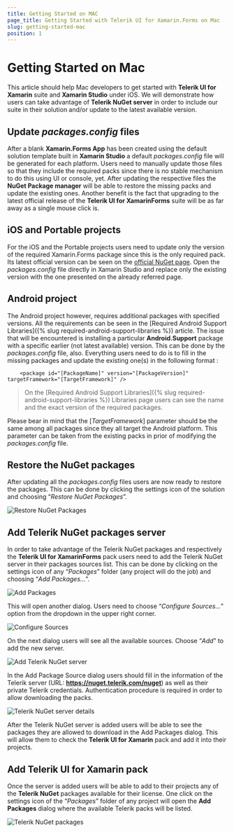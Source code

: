 ```yaml
---
title: Getting Started on MAC
page_title: Getting Started with Telerik UI for Xamarin.Forms on Mac
slug: getting-started-mac
position: 1
---
```

# Getting Started on Mac #

This article should help Mac developers to get started with **Telerik UI for Xamarin** suite and **Xamarin Studio** under iOS. We will demonstrate how users can take advantage of **Telerik NuGet server** in order to include our suite in their solution and/or update to the latest available version.

## Update *packages.config* files ##

After a blank **Xamarin.Forms App** has been created using the default solution template built in **Xamarin Studio** a default *packages.config* file will be generated for each platform. Users need to manually update those files so that they include the required packs since there is no stable mechanism to do this using UI or console, yet. After updating the respective files the **NuGet Package manager** will be able to restore the missing packs and update the existing ones. Another benefit is the fact that upgrading to the latest official release of the **Telerik UI for XamarinForms** suite will be as far away as a single mouse click is.

## iOS and Portable projects ##

For the iOS and the Portable projects users need to update only the version of the required Xamarin.Forms package since this is the only required pack. Its latest official version can be seen on the [official NuGet page](https://www.nuget.org/packages/Xamarin.Forms/). Open the *packages.config* file directly in Xamarin Studio and replace only the existing version with the one presented on the already referred page.

## Android project ##

The Android project however, requires additional packages with specified versions. All the requirements can be seen in the [Required Android Support Libraries]({% slug required-android-support-libraries %}) article. The issue that will be encountered is installing a particular **Android.Support** package with a specific earlier (not latest available) version. This can be done by the *packages.config* file, also. Everything users need to do is to fill in the missing packages and update the existing one(s) in the following format :


		<package id="[PackageName]" version="[PackageVersion]" targetFramework="[TargetFramework]" />


>On the [Required Android Support Libraries]({% slug required-android-support-libraries %}) Libraries page users can see the name and the exact version of the required packages.

Please bear in mind that the [*TargetFramework*] parameter should be the same among all packages since they all target the Android platform. This parameter can be taken from the existing packs in prior of modifying the *packages.config* file.

## Restore the NuGet packages ##

After updating all the *packages.config* files users are now ready to restore the packages. This can be done by clicking the settings icon of the solution and choosing “*Restore NuGet Packages*”.

![Restore NuGet Packages](../images/getting-started-restore-packages.png "Restore NuGet Packages")

## Add Telerik NuGet packages server ##

In order to take advantage of the Telerik NuGet packages and respectively the **Telerik UI for XamarinForms** pack users need to add the Telerik NuGet server in their packages sources list. This can be done by clicking on the settings icon of any “*Packages*” folder (any project will do the job) and choosing “*Add Packages…*”.

![Add Packages](../images/getting-started-add-packages-menu.png "Add Packages")

This will open another dialog. Users need to choose “*Configure Sources…*” option from the dropdown in the upper right corner.


![Configure Sources](../images/getting-started-configure-sources.png "Configure Sources")

On the next dialog users will see all the available sources. Choose “*Add*” to add the new server.

![Add Telerik NuGet server](../images/getting-started-add-package-source.png "Add Telerik NuGet server")

In the Add Package Source dialog users should fill in the information of the Telerik server (URL: **https://nuget.telerik.com/nuget**) as well as their private Telerik credentials. Authentication procedure is required in order to allow downloading the packs.

![Telerik NuGet server details](../images/getting-started-add-telerk-server.png "Telerik NuGet server details")

After the Telerik NuGet server is added users will be able to see the packages they are allowed to download in the Add Packages dialog. This will allow them to check the **Telerik UI for Xamarin** pack and add it into their projects.

## Add Telerik UI for Xamarin pack ##

Once the server is added users will be able to add to their projects any of the **Telerik NuGet** packages available for their license. One click on the settings icon of the “*Packages*” folder of any project will open the **Add Packages** dialog where the available Telerik packs will be listed.

![Telerik NuGet packages](../images/getting-started-add-packages-dialog.png "Telerik NuGet packages")